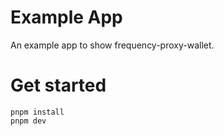 # Example App

An example app to show frequency-proxy-wallet.
# Get started

```shell
pnpm install
pnpm dev
```
